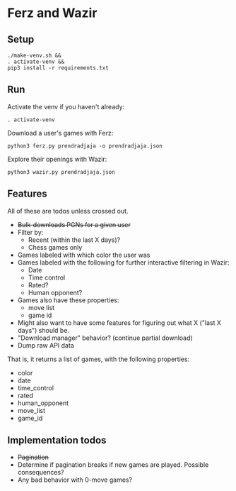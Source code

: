 # Ferz and Wazir

## Setup

```
./make-venv.sh &&
. activate-venv &&
pip3 install -r requirements.txt
```

## Run

Activate the venv if you haven't already:

```
. activate-venv
```

Download a user's games with Ferz:

```
python3 ferz.py prendradjaja -o prendradjaja.json
```

Explore their openings with Wazir:

```
python3 wazir.py prendradjaja.json
```

## Features

All of these are todos unless crossed out.

- ~~Bulk-downloads PGNs for a given user~~
- Filter by:
  - Recent (within the last X days)?
  - Chess games only
- Games labeled with which color the user was
- Games labeled with the following for further interactive filtering in Wazir:
  - Date
  - Time control
  - Rated?
  - Human opponent?
- Games also have these properties:
  - move list
  - game id
- Might also want to have some features for figuring out what X ("last X days") should be.
- "Download manager" behavior? (continue partial download)
- Dump raw API data

That is, it returns a list of games, with the following properties:

- color
- date
- time\_control
- rated
- human\_opponent
- move\_list
- game\_id

## Implementation todos

- ~~Pagination~~
- Determine if pagination breaks if new games are played. Possible consequences?
- Any bad behavior with 0-move games?
